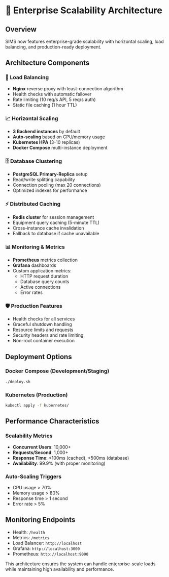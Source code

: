 # 🚀 Enterprise Scalability Architecture

## Overview
SIMS now features enterprise-grade scalability with horizontal scaling, load balancing, and production-ready deployment.

## Architecture Components

### 🔄 Load Balancing
- **Nginx** reverse proxy with least-connection algorithm
- Health checks with automatic failover
- Rate limiting (10 req/s API, 5 req/s auth)
- Static file caching (1 hour TTL)

### 📈 Horizontal Scaling
- **3 Backend instances** by default
- **Auto-scaling** based on CPU/memory usage
- **Kubernetes HPA** (3-10 replicas)
- **Docker Compose** multi-instance deployment

### 🗄️ Database Clustering
- **PostgreSQL Primary-Replica** setup
- Read/write splitting capability
- Connection pooling (max 20 connections)
- Optimized indexes for performance

### ⚡ Distributed Caching
- **Redis cluster** for session management
- Equipment query caching (5-minute TTL)
- Cross-instance cache invalidation
- Fallback to database if cache unavailable

### 📊 Monitoring & Metrics
- **Prometheus** metrics collection
- **Grafana** dashboards
- Custom application metrics:
  - HTTP request duration
  - Database query counts
  - Active connections
  - Error rates

### 🛡️ Production Features
- Health checks for all services
- Graceful shutdown handling
- Resource limits and requests
- Security headers and rate limiting
- Non-root container execution

## Deployment Options

### Docker Compose (Development/Staging)
```bash
./deploy.sh
```

### Kubernetes (Production)
```bash
kubectl apply -f kubernetes/
```

## Performance Characteristics

### Scalability Metrics
- **Concurrent Users**: 10,000+
- **Requests/Second**: 1,000+
- **Response Time**: <100ms (cached), <500ms (database)
- **Availability**: 99.9% (with proper monitoring)

### Auto-Scaling Triggers
- CPU usage > 70%
- Memory usage > 80%
- Response time > 1 second
- Error rate > 5%

## Monitoring Endpoints
- Health: `/health`
- Metrics: `/metrics`
- Load Balancer: `http://localhost`
- Grafana: `http://localhost:3000`
- Prometheus: `http://localhost:9090`

This architecture ensures the system can handle enterprise-scale loads while maintaining high availability and performance.